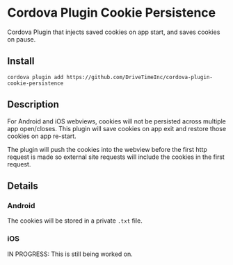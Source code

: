 # Cordova Plugin Cookie Persistence

Cordova Plugin that injects saved cookies on app start, and saves cookies on pause.

## Install

```
cordova plugin add https://github.com/DriveTimeInc/cordova-plugin-cookie-persistence
```

## Description

For Android and iOS webviews, cookies will not be persisted across multiple app open/closes. This plugin will save cookies on app exit and restore those cookies on app re-start.

The plugin will push the cookies into the webview before the first http request is made so external site requests will include the cookies in the first request.

## Details

### Android

The cookies will be stored in a private `.txt` file.

### iOS

IN PROGRESS: This is still being worked on.
